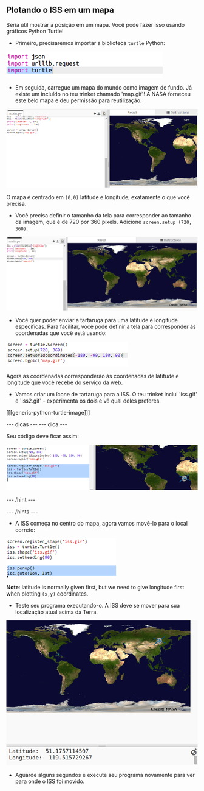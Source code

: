## Plotando o ISS em um mapa

Seria útil mostrar a posição em um mapa. Você pode fazer isso usando gráficos Python Turtle!

+ Primeiro, precisaremos importar a biblioteca `turtle` Python:

![captura de tela](images/iss-turtle.png)

+ Em seguida, carregue um mapa do mundo como imagem de fundo. Já existe um incluído no teu trinket chamado 'map.gif'! A NASA forneceu este belo mapa e deu permissão para reutilização. 

![captura de tela](images/iss-map.png)

O mapa é centrado em `(0,0)` latitude e longitude, exatamente o que você precisa.

+ Você precisa definir o tamanho da tela para corresponder ao tamanho da imagem, que é de 720 por 360 pixels. Adicione `screen.setup (720, 360)`:

![captura de tela](images/iss-setup.png)

+ Você quer poder enviar a tartaruga para uma latitude e longitude específicas. Para facilitar, você pode definir a tela para corresponder às coordenadas que você está usando:

![captura de tela](images/iss-world.png)

Agora as coordenadas corresponderão às coordenadas de latitude e longitude que você recebe do serviço da web.

+ Vamos criar um ícone de tartaruga para a ISS. O teu trinket inclui 'iss.gif' e 'iss2.gif' - experimenta os dois e vê qual deles preferes. 

[[[generic-python-turtle-image]]]

\--- dicas \--- \--- dica \---

Seu código deve ficar assim:

![captura de tela](images/iss-image.png)

\--- /hint \---

\--- /hints \---

+ A ISS começa no centro do mapa, agora vamos movê-lo para o local correto:

![screenshot](images/iss-plot.png)

**Note**: latitude is normally given first, but we need to give longitude first when plotting `(x,y)` coordinates.

+ Teste seu programa executando-o. A ISS deve se mover para sua localização atual acima da Terra. 

![screenshot](images/iss-plotted.png)

+ Aguarde alguns segundos e execute seu programa novamente para ver para onde o ISS foi movido.